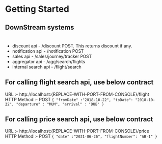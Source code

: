 # Getting Started

## DownStream systems

#
* discount api - /discount POST, This returns discount if any.
* notification api - /notification POST
* sales api        - /sales/journey/tracker POST
* aggregator api   - /agg/search/flights
* internal search api - /flight/search

## For calling flight search api, use below contract

URL :- http://localhost:{REPLACE-WITH-PORT-FROM-CONSOLE}/flight
HTTP Method :- POST
`{
 "fromDate" :"2018-10-22",
 "toDate": "2018-10-22",
 "departure" : "MUM",
 "arrival" : "DUB"
 }`

## For calling price search api, use below contract

URL :- http://localhost:{REPLACE-WITH-PORT-FROM-CONSOLE}/price
HTTP Method :- POST 
`{
 "date" :"2021-06-26",
 "flightNumber": "AB-1"
 }`





